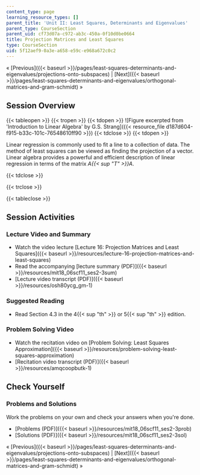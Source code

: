```yaml
---
content_type: page
learning_resource_types: []
parent_title: 'Unit II: Least Squares, Determinants and Eigenvalues'
parent_type: CourseSection
parent_uid: cf73d07a-c972-ab3c-450a-0f10d0be0664
title: Projection Matrices and Least Squares
type: CourseSection
uid: 5f12aef9-0a3e-a658-e59c-e968a672c0c2
---
```


« [Previous]({{< baseurl >}}/pages/least-squares-determinants-and-eigenvalues/projections-onto-subspaces) | [Next]({{< baseurl >}}/pages/least-squares-determinants-and-eigenvalues/orthogonal-matrices-and-gram-schmidt) »

Session Overview
----------------

{{< tableopen >}}
{{< tropen >}}
{{< tdopen >}}
![Figure excerpted from 'Introduction to Linear Algebra' by G.S. Strang]({{< resource_file d187d604-f915-b33c-101c-76548610ff90 >}})
{{< tdclose >}}
{{< tdopen >}}


Linear regression is commonly used to fit a line to a collection of data. The method of least squares can be viewed as finding the projection of a vector. Linear algebra provides a powerful and efficient description of linear regression in terms of the matrix _A{{< sup "T" >}}A_.


{{< tdclose >}}

{{< trclose >}}

{{< tableclose >}}

Session Activities
------------------

### Lecture Video and Summary

*   Watch the video lecture [Lecture 16: Projection Matrices and Least Squares]({{< baseurl >}}/resources/lecture-16-projection-matrices-and-least-squares)
*   Read the accompanying [lecture summary (PDF)]({{< baseurl >}}/resources/mit18_06scf11_ses2-3sum)
*   [Lecture video transcript (PDF)]({{< baseurl >}}/resources/osh80ycg_gm-1)

### Suggested Reading

*   Read Section 4.3 in the 4{{< sup "th" >}} or 5{{< sup "th" >}} edition.

### Problem Solving Video

*   Watch the recitation video on [Problem Solving: Least Squares Approximation]({{< baseurl >}}/resources/problem-solving-least-squares-approximation)
*   [Recitation video transcript (PDF)]({{< baseurl >}}/resources/amqcoopbutk-1)

Check Yourself
--------------

### Problems and Solutions

Work the problems on your own and check your answers when you're done.

*   [Problems (PDF)]({{< baseurl >}}/resources/mit18_06scf11_ses2-3prob)
*   [Solutions (PDF)]({{< baseurl >}}/resources/mit18_06scf11_ses2-3sol)

« [Previous]({{< baseurl >}}/pages/least-squares-determinants-and-eigenvalues/projections-onto-subspaces) | [Next]({{< baseurl >}}/pages/least-squares-determinants-and-eigenvalues/orthogonal-matrices-and-gram-schmidt) »